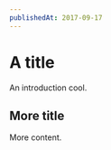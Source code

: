 ```yaml
---
publishedAt: 2017-09-17
---
```


# A <span>title</span>

An introduction
cool.

## More title

More content.

